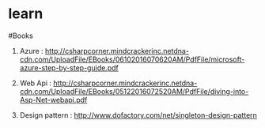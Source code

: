 # learn

#Books

1) Azure : 
  http://csharpcorner.mindcrackerinc.netdna-cdn.com/UploadFile/EBooks/06102016070620AM/PdfFile/microsoft-azure-step-by-step-guide.pdf

2) Web Api : 
  http://csharpcorner.mindcrackerinc.netdna-cdn.com/UploadFile/EBooks/05122016072520AM/PdfFile/diving-into-Asp-Net-webapi.pdf

3) Design pattern : 
  http://www.dofactory.com/net/singleton-design-pattern
